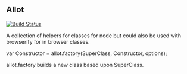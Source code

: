 Allot
-----

[![Build Status](https://travis-ci.org/jonathanKingston/allot.png?branch=master)](https://travis-ci.org/jonathanKingston/allot)

A collection of helpers for classes for node but could also be used with browserify for in browser classes.

var Constructor = allot.factory(SuperClass, Constructor, options);


allot.factory builds a new class based upon SuperClass.
